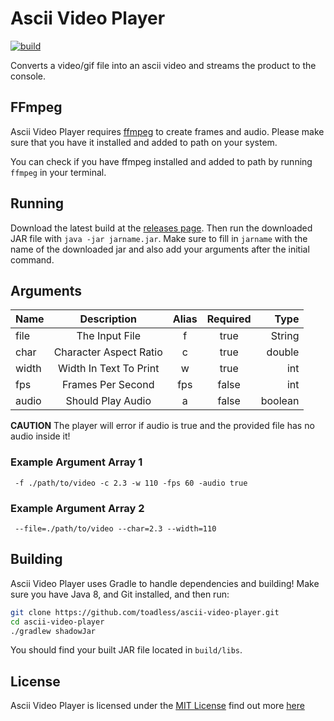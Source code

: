 # Ascii Video Player
[![build](https://github.com/toadless/ascii-video-player/actions/workflows/build.yml/badge.svg)](https://github.com/toadless/ascii-video-player/actions/workflows/build.yml)

Converts a video/gif file into an ascii video and
streams the product to the console.

## FFmpeg
Ascii Video Player requires [ffmpeg](https://ffmpeg.org)
to create frames and audio. Please make sure that you have
it installed and added to path on your system.

You can check if you have ffmpeg installed and added to path
by running `ffmpeg` in your terminal.

## Running
Download the latest build at the 
[releases page](https://github.com/toadless/ascii-video-player/releases).
Then run the downloaded JAR file with `java -jar jarname.jar`. Make sure to
fill in `jarname` with the name of the downloaded jar and also add
your arguments after the initial command.

## Arguments

| Name  |      Description       | Alias | Required |    Type |
|:------|:----------------------:|:-----:|:--------:|--------:|
| file  |     The Input File     |   f   |   true   |  String |
| char  | Character Aspect Ratio |   c   |   true   |  double |
| width | Width In Text To Print |   w   |   true   |     int |
| fps   |   Frames Per Second    |  fps  |  false   |     int |
| audio |   Should Play Audio    |   a   |  false   | boolean |

**CAUTION** The player will error if audio is true and the
provided file has no audio inside it!

### Example Argument Array 1
` -f ./path/to/video -c 2.3 -w 110 -fps 60 -audio true`

### Example Argument Array 2
` --file=./path/to/video --char=2.3 --width=110`

## Building
Ascii Video Player uses Gradle to handle dependencies and building! 
Make sure you have Java 8, and Git installed, and then run:
```bash
git clone https://github.com/toadless/ascii-video-player.git
cd ascii-video-player
./gradlew shadowJar
```
You should find your built JAR file located
in `build/libs`.

## License
Ascii Video Player is licensed under the [MIT License](https://opensource.org/licenses/MIT)
find out more [here](https://github.com/toadless/ascii-video-player/blob/main/LICENSE)
